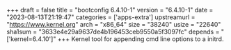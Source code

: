 +++
draft = false
title = "bootconfig 6.4.10-1"
version = "6.4.10-1"
date = "2023-08-13T21:19:47"
categories = ['apps-extra']
upstreamurl = "https://www.kernel.org"
arch = "x86_64"
size = "38240"
usize = "22640"
sha1sum = "3633e4e29a9637de4b196453ceb9550a5f3097fc"
depends = "['kernel=6.4.10']"
+++
Kernel tool for appending cmd line options to a initrd.